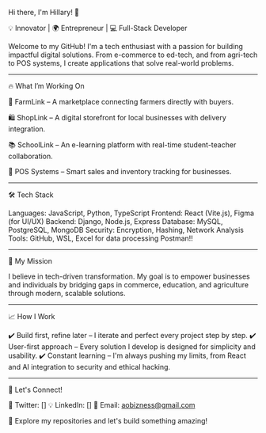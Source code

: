 Hi there, I'm Hillary! 🚀

💡 Innovator | 🌍 Entrepreneur | 💻 Full-Stack Developer

Welcome to my GitHub! I'm a tech enthusiast with a passion for building impactful digital solutions. From e-commerce to ed-tech, and from agri-tech to POS systems, I create applications that solve real-world problems.


---

🔥 What I’m Working On

🌾 FarmLink – A marketplace connecting farmers directly with buyers.

🛍️ ShopLink – A digital storefront for local businesses with delivery integration.

📚 SchoolLink – An e-learning platform with real-time student-teacher collaboration.

🛒 POS Systems – Smart sales and inventory tracking for businesses.



---

🛠️ Tech Stack

Languages: JavaScript, Python, TypeScript
Frontend: React (Vite.js), Figma (for UI/UX)
Backend: Django, Node.js, Express
Database: MySQL, PostgreSQL, MongoDB
Security: Encryption, Hashing, Network Analysis
Tools: GitHub, WSL, Excel for data processing
Postman!!

---

🚀 My Mission

I believe in tech-driven transformation. My goal is to empower businesses and individuals by bridging gaps in commerce, education, and agriculture through modern, scalable solutions.


---

📈 How I Work

✔️ Build first, refine later – I iterate and perfect every project step by step.
✔️ User-first approach – Every solution I develop is designed for simplicity and usability.
✔️ Constant learning – I'm always pushing my limits, from React and AI integration to security and ethical hacking.


---

💬 Let's Connect!

🚀 Twitter: []
💡 LinkedIn: []
📩 Email: aobizness@gmail.com

🔗 Explore my repositories and let's build something amazing!

